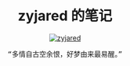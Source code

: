 <h1 align="center"> zyjared 的笔记</h1>

<p align="center">
  <a href="https://zyjared.com"><img src="https://img.shields.io/badge/zyjared-%F0%9F%91%8B-blue" alt="zyjared" /></a>
</p>

<p align="center">
  <samp>“多情自古空余恨，好梦由来最易醒。”</samp>
</p>
